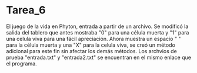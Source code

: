 # Tarea_6
El juego de la vida en Phyton, entrada a partir de un archivo.
Se modificó la salida del tablero que antes mostraba "0" para una célula muerta y "1" para una celula viva para una fácil apreciación. Ahora muestra un espacio " " para la célula muerta y una "X" para la celula viva, se creó un método adicional para este fin sin afectar los demás métodos.
Los archvios de prueba "entrada.txt" y "entrada2.txt" se encuentran en el mismo enlace que el programa.
